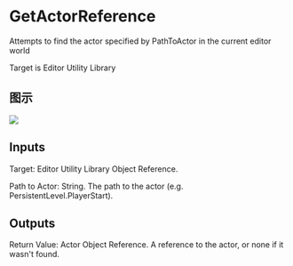 # GetActorReference

Attempts to find the actor specified by PathToActor in the current editor world

Target is Editor Utility Library

## 图示

![]($-20221218-18421494.png)

## Inputs

Target: Editor Utility Library Object Reference.

Path to Actor: String. The path to the actor (e.g. PersistentLevel.PlayerStart).  

## Outputs

Return Value: Actor Object Reference. A reference to the actor, or none if it wasn't found.

